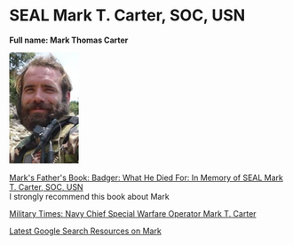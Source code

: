 # SEAL Mark T. Carter, SOC, USN #

**Full name: Mark Thomas Carter**

![Mark in Uniform](./MarkThomasCarter.jpg)

[Mark's Father's Book:   Badger: What He Died For: In Memory of SEAL Mark T. Carter, SOC, USN](https://www.amazon.com/Badger-What-Died-Memory-Carter/dp/1480941581/)<br>
I strongly recommend this book about Mark

[Military Times: Navy Chief Special Warfare Operator Mark T. Carter](https://thefallen.militarytimes.com/navy-chief-special-warfare-operator-mark-t-carter/3249859)

[Latest Google Search Resources on Mark](https://www.google.com/search?q=navy+seal+mark+thomas+carter) 

<!-- Rex: Learning Markdown -->
